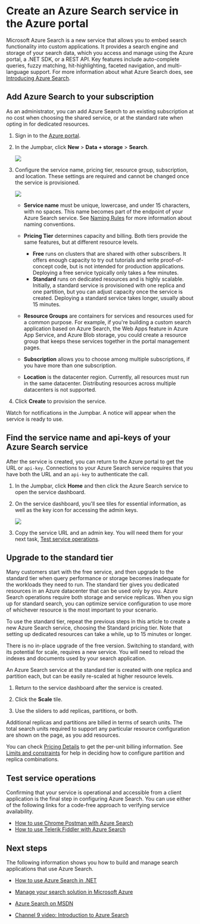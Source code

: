 <properties
	pageTitle="Create an Azure Search service in the portal | Microsoft Azure"
	description="Add a free or standard Azure Search service to an existing subscription using the Azure portal"
	services="search"
	documentationCenter=""
	authors="HeidiSteen"
	manager="mblythe"
	editor=""
    tags="azure-portal"/>

<tags
	ms.service="search"
	ms.devlang="rest-api"
	ms.workload="search"
	ms.topic="get-started-article"
	ms.tgt_pltfrm="na"
	ms.date="07/08/2015"
	ms.author="heidist"/>

# Create an Azure Search service in the Azure portal

Microsoft Azure Search is a new service that allows you to embed search functionality into custom applications. It provides a search engine and storage of your search data, which you access and manage using the Azure portal, a .NET SDK, or a REST API. Key features include auto-complete queries, fuzzy matching, hit-highlighting, faceted navigation, and multi-language support. For more information about what Azure Search does, see [Introducing Azure Search](fundamentals-azure-search-chappell/).

## Add Azure Search to your subscription  

As an administrator, you can add Azure Search to an existing subscription at no cost when choosing the shared service, or at the standard rate when opting in for dedicated resources.

1. Sign in to the [Azure portal](https://portal.azure.com).

2. In the Jumpbar, click **New** > **Data + storage** > **Search**.

     ![][1]

3. Configure the service name, pricing tier, resource group, subscription, and location. These settings are required and cannot be changed once the service is provisioned.

     ![][2]

	- **Service name** must be unique, lowercase, and under 15 characters, with no spaces. This name becomes part of the endpoint of your Azure Search service. See [Naming Rules](https://msdn.microsoft.com/library/azure/dn857353.aspx) for more information about naming conventions.

	- **Pricing Tier** determines capacity and billing. Both tiers provide the same features, but at different resource levels.

		- **Free**  runs on clusters that are shared with other subscribers. It offers enough capacity to try out tutorials and write proof-of-concept code, but is not intended for production applications. Deploying a free service typically only takes a few minutes.
		- **Standard** runs on dedicated resources and is highly scalable. Initially, a standard service is provisioned with one replica and one partition, but you can adjust capacity once the service is created. Deploying a standard service takes longer, usually about 15 minutes.

	- **Resource Groups** are containers for services and resources used for a common purpose. For example, if you're building a custom search application based on Azure Search, the Web Apps feature in Azure App Service, and Azure Blob storage, you could create a resource group that keeps these services together in the portal management pages.

	- **Subscription** allows you to choose among multiple subscriptions, if you have more than one subscription.

	- **Location** is the datacenter region. Currently, all resources must run in the same datacenter. Distributing resources across multiple datacenters is not supported.

4. Click **Create** to provision the service.

Watch for notifications in the Jumpbar. A notice will appear when the service is ready to use.

<a id="sub-2"></a>
## Find the service name and api-keys of your Azure Search service

After the service is created, you can return to the Azure portal to get the URL or `api-key`. Connections to your Azure Search service requires that you have both the URL and an `api-key` to authenticate the call.

1. In the Jumpbar, click **Home** and then click the Azure Search service to open the service dashboard.

2. On the service dashboard, you'll see tiles for essential information, as well as the key icon for accessing the admin keys.

  	![][3]

3. Copy the service URL and an admin key. You will need them for your next task, [Test service operations](#sub-4).

<a id="sub-3"></a>
## Upgrade to the standard tier

Many customers start with the free service, and then upgrade to the standard tier when query performance or storage becomes inadequate for the workloads they need to run. The standard tier gives you dedicated resources in an Azure datacenter that can be used only by you. Azure Search operations require both storage and service replicas. When you sign up for standard search, you can optimize service configuration to use more of whichever resource is the most important to your scenario.

To use the standard tier, repeat the previous steps in this article to create a new Azure Search service, choosing the Standard pricing tier. Note that setting up dedicated resources can take a while, up to 15 minutes or longer.

There is no in-place upgrade of the free version. Switching to standard, with its potential for scale, requires a new service. You will need to reload the indexes and documents used by your search application.

An Azure Search service at the standard tier is created with one replica and partition each, but can be easily re-scaled at higher resource levels.

1.	Return to the service dashboard after the service is created.

2.	Click the **Scale** tile.

3.	Use the sliders to add replicas, partitions, or both.

Additional replicas and partitions are billed in terms of search units. The total search units required to support any particular resource configuration are shown on the page, as you add resources.

You can check [Pricing Details](http://go.microsoft.com/fwlink/p/?LinkID=509792) to get the per-unit billing information. See [Limits and constraints](search-limits-quotas-capacity.md) for help in deciding how to configure partition and replica combinations.

<a id="sub-4"></a>
## Test service operations

Confirming that your service is operational and accessible from a client application is the final step in configuring Azure Search. You can use either of the following links for a code-free approach to verifying service availability.

- [How to use Chrome Postman with Azure Search](search-chrome-postman.md)
- [How to use Telerik Fiddler with Azure Search](search-fiddler.md)

<!--Next steps and links -->
<a id="next-steps"></a>
## Next steps

The following information shows you how to build and manage search applications that use Azure Search.

- [How to use Azure Search in .NET](search-howto-dotnet-sdk.md)

- [Manage your search solution in Microsoft Azure](search-manage.md)

- [Azure Search on MSDN](http://msdn.microsoft.com/library/dn798933.aspx)

- [Channel 9 video: Introduction to Azure Search](http://channel9.msdn.com/Shows/Data-Exposed/Introduction-To-Azure-Search)


<!--Anchors-->
[Find the service name and api-keys of your Azure Search service]: #sub-2
[Upgrade to the standard tier]: #sub-3
[Test service operations]: #sub-4
[Next steps]: #next-steps

<!--Image references-->
[1]: ./media/search-create-service-portal/create-search-portal-1.PNG
[2]: ./media/search-create-service-portal/create-search-portal-2.PNG
[3]: ./media/search-create-service-portal/create-search-portal-3.PNG
